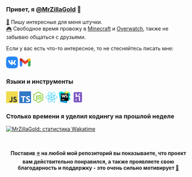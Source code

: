 ### Привет, я [@MrZillaGold](https://MrZillaGold.github.io/) 👋

<a href="https://open.spotify.com/album/1gIinCyT0G7g8XtI34Y5QD">🔮</a> Пишу интересные для меня штучки.
<br>
<a href="https://open.spotify.com/album/18SQBnh6bYiDaO5pvpeAzb">🎮</a> Свободное время провожу в [Minecraft](https://minecraft.net/) и [Overwatch](https://playoverwatch.com/), также не забываю общаться с друзьями. 

Если у вас есть что-то интересное, то не стесняйтесь писать мне:

<code><a href="https://vk.com/mrzillagold"><img height="32" width="32" src="https://github.com/MrZillaGold/MrZillaGold/raw/master/icons/VK.png"></a></code> 
<code><a href="mailto:mrzillagold@gmail.com"><img height="32" width="32" src="https://github.com/MrZillaGold/MrZillaGold/raw/master/icons/Gmail.png"></a></code>

### Языки и инструменты
<code><img height="32" width="32" src="https://github.com/MrZillaGold/MrZillaGold/raw/master/icons/JavaScript.png"></code> 
<code><img height="32" width="32" src="https://github.com/MrZillaGold/MrZillaGold/raw/master/icons/TypeScript.png"></code>
<code><img height="32" width="32" src="https://github.com/MrZillaGold/MrZillaGold/raw/master/icons/NodeJS.png"></code> 
<code><img height="32" width="32" src="https://github.com/MrZillaGold/MrZillaGold/raw/master/icons/React.png"></code>
<code><img width="32" height="32" src="https://github.com/MrZillaGold/MrZillaGold/raw/master/icons/WebStorm.png"></code> 
<code><img width="32" height="32" src="https://github.com/MrZillaGold/MrZillaGold/raw/master/icons/Heroku.png"></code>

### Столько времени я уделил кодингу на прошлой неделе
<a href="https://wakatime.com/@MrZillaGold">
    <img src="https://github-readme-stats.vercel.app/api/wakatime?username=MrZillaGold" alt="MrZillaGold: статистика Wakatime"></code>
</a>
<br>
<br>
<br>
<p align="center">
  <b>
  Поставив <a href="https://open.spotify.com/album/5CEcwEyL9wMG4TygYNTFgw">⭐</a> на любой мой репозиторий вы показываете, что проект вам действительно понравился, а также проявляете свою благодарность и поддержку - это очень сильно мотивирует <a href="https://open.spotify.com/album/4c3abhGJq3DPYXE2zlGl7B">🥰</a>
  </b>
</p>
